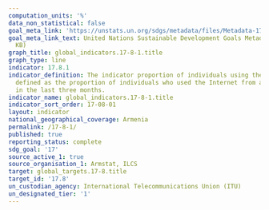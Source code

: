 ```yaml
---
computation_units: '%'
data_non_statistical: false
goal_meta_link: 'https://unstats.un.org/sdgs/metadata/files/Metadata-17-08-01.pdf '
goal_meta_link_text: United Nations Sustainable Development Goals Metadata (PDF 469
  KB)
graph_title: global_indicators.17-8-1.title
graph_type: line
indicator: 17.8.1
indicator_definition: The indicator proportion of individuals using the Internet is
  defined as the proportion of individuals who used the Internet from any location
  in the last three months.
indicator_name: global_indicators.17-8-1.title
indicator_sort_order: 17-08-01
layout: indicator
national_geographical_coverage: Armenia
permalink: /17-8-1/
published: true
reporting_status: complete
sdg_goal: '17'
source_active_1: true
source_organisation_1: Armstat, ILCS
target: global_targets.17-8.title
target_id: '17.8'
un_custodian_agency: International Telecommunications Union (ITU)
un_designated_tier: '1'
---
```


